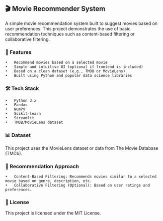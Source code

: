 ## 🎬 Movie Recommender System

A simple movie recommendation system built to suggest movies based on user preferences. This project demonstrates the use of basic recommendation techniques such as content-based filtering or collaborative filtering.

### 📌 Features
	•	Recommend movies based on a selected movie
	•	Simple and intuitive UI (optional if frontend is included)
	•	Based on a clean dataset (e.g., TMDB or MovieLens)
	•	Built using Python and popular data science libraries

### 🛠 Tech Stack
	•	Python 3.x
	•	Pandas
	•	NumPy
	•	Scikit-learn
	•	Streamlit
	•	TMDB/MovieLens dataset

### 📊 Dataset

This project uses the MovieLens dataset or data from The Movie Database (TMDb).

### 🧠 Recommendation Approach
	•	Content-Based Filtering: Recommends movies similar to a selected movie based on genre, description, etc.
	•	Collaborative Filtering (Optional): Based on user ratings and preferences.

### 📄 License

This project is licensed under the MIT License.
